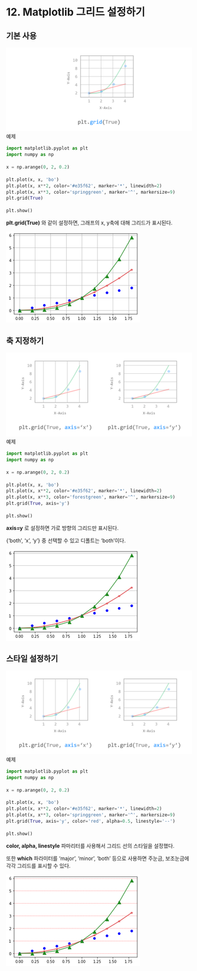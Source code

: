 # 12. Matplotlib 그리드 설정하기
## 기본 사용
![](Images/2023-05-06-17-37-19.png)
예제  
```python
import matplotlib.pyplot as plt
import numpy as np

x = np.arange(0, 2, 0.2)

plt.plot(x, x, 'bo')
plt.plot(x, x**2, color='#e35f62', marker='*', linewidth=2)
plt.plot(x, x**3, color='springgreen', marker='^', markersize=9)
plt.grid(True)

plt.show()
```
**plt.grid(True)** 와 같이 설정하면, 그래프의 x, y축에 대해 그리드가 표시된다.

![](Images/2023-05-06-17-37-59.png)

## 축 지정하기
![](Images/2023-05-06-17-38-23.png)
예제  
```python
import matplotlib.pyplot as plt
import numpy as np

x = np.arange(0, 2, 0.2)

plt.plot(x, x, 'bo')
plt.plot(x, x**2, color='#e35f62', marker='*', linewidth=2)
plt.plot(x, x**3, color='forestgreen', marker='^', markersize=9)
plt.grid(True, axis='y')

plt.show()
```
**axis=y** 로 설정하면 가로 방향의 그리드만 표시된다.

{‘both’, ‘x’, ‘y’} 중 선택할 수 있고 디폴트는 ‘both’이다.

![](Images/2023-05-06-17-39-05.png)

## 스타일 설정하기
![](Images/2023-05-06-17-39-15.png)
예제  
```python
import matplotlib.pyplot as plt
import numpy as np

x = np.arange(0, 2, 0.2)

plt.plot(x, x, 'bo')
plt.plot(x, x**2, color='#e35f62', marker='*', linewidth=2)
plt.plot(x, x**3, color='springgreen', marker='^', markersize=9)
plt.grid(True, axis='y', color='red', alpha=0.5, linestyle='--')

plt.show()
```
**color, alpha, linestyle** 파마리터를 사용해서 그리드 선의 스타일을 설정했다.

또한 **which** 파라미터를 ‘major’, ‘minor’, ‘both’ 등으로 사용하면 주눈금, 보조눈금에 각각 그리드를 표시할 수 있다.

![](Images/2023-05-06-17-40-34.png)